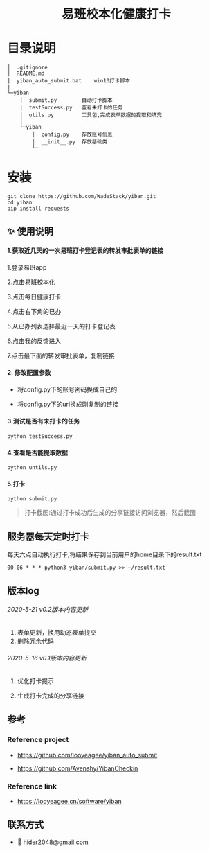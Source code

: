 <h1 align="center">
  易班校本化健康打卡
  <br>
</h1>
<p align="center">
</p>

# 目录说明
```text
│  .gitignore
│  README.md            
|  yiban_auto_submit.bat    win10打卡脚本
|  
└─yiban
    │  submit.py        自动打卡脚本
    │  testSuccess.py   查看未打卡的任务
    │  utils.py         工具包,完成表单数据的提取和填充
    │
    └─yiban
        │  config.py    存放账号信息
        │  __init__.py  存放基础类
        └─
```

# 安装
```shell script
git clone https://github.com/WadeStack/yiban.git
cd yiban
pip install requests
```

## :sparkles: 使用说明

#### 1.获取近几天的一次易班打卡登记表的转发审批表单的链接

1.登录易班app

2.点击易班校本化

3.点击每日健康打卡

4.点击右下角的已办

5.从已办列表选择最近一天的打卡登记表

6.点击我的反馈进入

7.点击最下面的转发审批表单，复制链接

#### 2. 修改配置参数

- 将config.py下的账号密码换成自己的

- 将config.py下的url换成刚复制的链接
  
#### 3.测试是否有未打卡的任务

```shell script
python testSuccess.py
```
#### 4.查看是否能提取数据
```shell script
python untils.py
```

#### 5.打卡
```shell script
python submit.py
```
> 打卡截图:通过打卡成功后生成的分享链接访问浏览器，然后截图

## 服务器每天定时打卡
每天六点自动执行打卡,将结果保存到当前用户的home目录下的result.txt
```shell script
00 06 * * * python3 yiban/submit.py >> ~/result.txt
```

## 版本log

###### 2020-5-21 v0.2版本内容更新
1. 表单更新，换用动态表单提交
2. 删除冗余代码

###### 2020-5-16 v0.1版本内容更新

1. 优化打卡提示

2. 生成打卡完成的分享链接


## 参考

### Reference project

- https://github.com/looyeagee/yiban_auto_submit 

- https://github.com/Avenshy/YibanCheckin

### Reference link

- https://looyeagee.cn/software/yiban

## 联系方式

- :email: hider2048@gmail.com